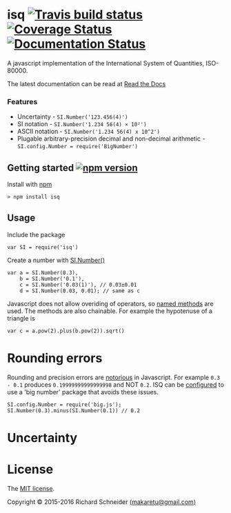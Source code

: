 # isq [![Travis build status](https://travis-ci.org/richardschneider/isq.svg)](https://travis-ci.org/richardschneider/isq) [![Coverage Status](https://coveralls.io/repos/github/richardschneider/isq/badge.svg?branch=master)](https://coveralls.io/github/richardschneider/isq?branch=master) [![Documentation Status](http://readthedocs.org/projects/isq/badge/?version=latest)](http://isq.readthedocs.org/en/latest/?badge=latest)

A javascript implementation of the International System of Quantities, ISO-80000.

The latest documentation can be read at [Read the Docs](http://isq.readthedocs.org/en/latest/)

### Features
* Uncertainty - `SI.Number('123.456(4)')`
* SI notation - `SI.Number('1.234 56(4) × 10²')`
* ASCII notation - `SI.Number('1.234 56(4) x 10^2')`
* Plugable arbitrary-precision decimal and non-decimal arithmetic - `SI.config.Number = require('BigNumber')`

## Getting started [![npm version](https://badge.fury.io/js/isq.svg)](https://badge.fury.io/js/isq)

Install with [npm](http://blog.npmjs.org/post/85484771375/how-to-install-npm)

    > npm install isq

## Usage

Include the package

    var SI = require('isq')

Create a number with [SI.Number()]()

    var a = SI.Number(0.3),
        b = SI.Number('0.1'),
        c = SI.Number('0.03(1)'), // 0.03±0.01
        d = SI.Number(0.03, 0.01); // same as c

Javascript does not allow overiding of operators, so [named methods]() are used.  The methods are also chainable.  For example the hypotenuse of a triangle is

    var c = a.pow(2).plus(b.pow(2)).sqrt()

# Rounding errors

Rounding and precision errors are [notorious](http://modernweb.com/2014/02/17/what-every-javascript-developer-should-know-about-floating-points/) in Javascript. For example `0.3 - 0.1` produces `0.19999999999999998` and NOT `0.2`. ISQ can be [configured]() to use a 'big number' package that avoids these issues.

    SI.config.Number = require('big.js');
    SI.Number(0.3).minus(SI.Number(0.1)) // 0.2

# Uncertainty

# License
The [MIT license](LICENSE).

Copyright © 2015-2016 Richard Schneider [(makaretu@gmail.com)](mailto:makaretu@gmail.com?subject=ISQ)
